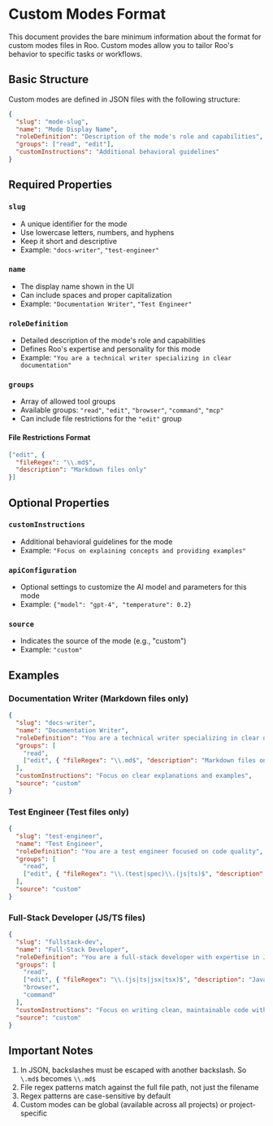 # Custom Modes Format

This document provides the bare minimum information about the format for custom modes files in Roo. Custom modes allow you to tailor Roo's behavior to specific tasks or workflows.

## Basic Structure

Custom modes are defined in JSON files with the following structure:

```json
{
  "slug": "mode-slug",
  "name": "Mode Display Name",
  "roleDefinition": "Description of the mode's role and capabilities",
  "groups": ["read", "edit"],
  "customInstructions": "Additional behavioral guidelines"
}
```

## Required Properties

### `slug`
- A unique identifier for the mode
- Use lowercase letters, numbers, and hyphens
- Keep it short and descriptive
- Example: `"docs-writer"`, `"test-engineer"`

### `name`
- The display name shown in the UI
- Can include spaces and proper capitalization
- Example: `"Documentation Writer"`, `"Test Engineer"`

### `roleDefinition`
- Detailed description of the mode's role and capabilities
- Defines Roo's expertise and personality for this mode
- Example: `"You are a technical writer specializing in clear documentation"`

### `groups`
- Array of allowed tool groups
- Available groups: `"read"`, `"edit"`, `"browser"`, `"command"`, `"mcp"`
- Can include file restrictions for the `"edit"` group

#### File Restrictions Format
```json
["edit", {
  "fileRegex": "\\.md$",
  "description": "Markdown files only"
}]
```

## Optional Properties

### `customInstructions`
- Additional behavioral guidelines for the mode
- Example: `"Focus on explaining concepts and providing examples"`

### `apiConfiguration`
- Optional settings to customize the AI model and parameters for this mode
- Example: `{"model": "gpt-4", "temperature": 0.2}`

### `source`
- Indicates the source of the mode (e.g., "custom")
- Example: `"custom"`

## Examples

### Documentation Writer (Markdown files only)
```json
{
  "slug": "docs-writer",
  "name": "Documentation Writer",
  "roleDefinition": "You are a technical writer specializing in clear documentation",
  "groups": [
    "read",
    ["edit", { "fileRegex": "\\.md$", "description": "Markdown files only" }]
  ],
  "customInstructions": "Focus on clear explanations and examples",
  "source": "custom"
}
```

### Test Engineer (Test files only)
```json
{
  "slug": "test-engineer",
  "name": "Test Engineer",
  "roleDefinition": "You are a test engineer focused on code quality",
  "groups": [
    "read",
    ["edit", { "fileRegex": "\\.(test|spec)\\.(js|ts)$", "description": "Test files only" }]
  ],
  "source": "custom"
}
```

### Full-Stack Developer (JS/TS files)
```json
{
  "slug": "fullstack-dev",
  "name": "Full-Stack Developer",
  "roleDefinition": "You are a full-stack developer with expertise in JavaScript and TypeScript",
  "groups": [
    "read",
    ["edit", { "fileRegex": "\\.(js|ts|jsx|tsx)$", "description": "JavaScript and TypeScript files" }],
    "browser",
    "command"
  ],
  "customInstructions": "Focus on writing clean, maintainable code with proper error handling",
  "source": "custom"
}
```

## Important Notes

1. In JSON, backslashes must be escaped with another backslash. So `\.md$` becomes `\\.md$`
2. File regex patterns match against the full file path, not just the filename
3. Regex patterns are case-sensitive by default
4. Custom modes can be global (available across all projects) or project-specific